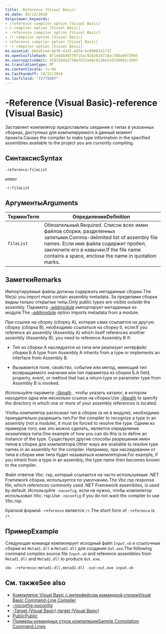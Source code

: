 ```yaml
---
title: -Reference (Visual Basic)
ms.date: 03/13/2018
helpviewer_keywords:
- /reference compiler option [Visual Basic]
- r compiler option [Visual Basic]
- -reference compiler option [Visual Basic]
- /r compiler option [Visual Basic]
- reference compiler option [Visual Basic]
- -r compiler option [Visual Basic]
ms.assetid: 66bdfced-bbf6-43d1-a554-bc0990315737
ms.openlocfilehash: 8f144dbd9376f15ac92e283472dac786a6972045
ms.sourcegitcommit: 559259da2738a7b33a46c0130e51d336091c2097
ms.translationtype: MT
ms.contentlocale: ru-RU
ms.lasthandoff: 10/22/2019
ms.locfileid: "72775607"
---
```

# <a name="-reference-visual-basic"></a><span data-ttu-id="2012c-102">-Reference (Visual Basic)</span><span class="sxs-lookup"><span data-stu-id="2012c-102">-reference (Visual Basic)</span></span>
<span data-ttu-id="2012c-103">Заставляет компилятор предоставлять сведения о типах в указанных сборках, доступных для компилируемого в данный момент проекта.</span><span class="sxs-lookup"><span data-stu-id="2012c-103">Causes the compiler to make type information in the specified assemblies available to the project you are currently compiling.</span></span>  
  
## <a name="syntax"></a><span data-ttu-id="2012c-104">Синтаксис</span><span class="sxs-lookup"><span data-stu-id="2012c-104">Syntax</span></span>  
  
```console  
-reference:fileList  
```

<span data-ttu-id="2012c-105">или</span><span class="sxs-lookup"><span data-stu-id="2012c-105">or</span></span>

```console
-r:fileList  
```  
  
## <a name="arguments"></a><span data-ttu-id="2012c-106">Аргументы</span><span class="sxs-lookup"><span data-stu-id="2012c-106">Arguments</span></span>  
  
|<span data-ttu-id="2012c-107">Термин</span><span class="sxs-lookup"><span data-stu-id="2012c-107">Term</span></span>|<span data-ttu-id="2012c-108">Определение</span><span class="sxs-lookup"><span data-stu-id="2012c-108">Definition</span></span>|  
|---|---|  
|`fileList`|<span data-ttu-id="2012c-109">Обязательный.</span><span class="sxs-lookup"><span data-stu-id="2012c-109">Required.</span></span> <span data-ttu-id="2012c-110">Список всех имен файлов сборки, разделенных запятыми.</span><span class="sxs-lookup"><span data-stu-id="2012c-110">Comma-delimited list of assembly file names.</span></span> <span data-ttu-id="2012c-111">Если имя файла содержит пробел, заключите его в кавычки.</span><span class="sxs-lookup"><span data-stu-id="2012c-111">If the file name contains a space, enclose the name in quotation marks.</span></span>|  
  
## <a name="remarks"></a><span data-ttu-id="2012c-112">Заметки</span><span class="sxs-lookup"><span data-stu-id="2012c-112">Remarks</span></span>  
 <span data-ttu-id="2012c-113">Импортируемые файлы должны содержать метаданные сборки.</span><span class="sxs-lookup"><span data-stu-id="2012c-113">The file(s) you import must contain assembly metadata.</span></span> <span data-ttu-id="2012c-114">За пределами сборки видны только открытые типы.</span><span class="sxs-lookup"><span data-stu-id="2012c-114">Only public types are visible outside the assembly.</span></span> <span data-ttu-id="2012c-115">Параметр [-addmodule](../../../visual-basic/reference/command-line-compiler/addmodule.md) импортирует метаданные из модуля.</span><span class="sxs-lookup"><span data-stu-id="2012c-115">The [-addmodule](../../../visual-basic/reference/command-line-compiler/addmodule.md) option imports metadata from a module.</span></span>  
  
 <span data-ttu-id="2012c-116">При ссылке на сборку (сборку A), которая сама ссылается на другую сборку (сборка B), необходимо ссылаться на сборку б, если:</span><span class="sxs-lookup"><span data-stu-id="2012c-116">If you reference an assembly (Assembly A) which itself references another assembly (Assembly B), you need to reference Assembly B if:</span></span>  
  
- <span data-ttu-id="2012c-117">Тип из сборки A наследуется из типа или реализует интерфейс сборки Б.</span><span class="sxs-lookup"><span data-stu-id="2012c-117">A type from Assembly A inherits from a type or implements an interface from Assembly B.</span></span>  
  
- <span data-ttu-id="2012c-118">Вызывается поле, свойство, событие или метод, имеющий тип возвращаемого значения или тип параметра из сборки Б.</span><span class="sxs-lookup"><span data-stu-id="2012c-118">A field, property, event, or method that has a return type or parameter type from Assembly B is invoked.</span></span>  
  
 <span data-ttu-id="2012c-119">Используйте параметр [-libpath](../../../visual-basic/reference/command-line-compiler/libpath.md) , чтобы указать каталог, в котором находится одна или несколько ссылок на сборки.</span><span class="sxs-lookup"><span data-stu-id="2012c-119">Use [-libpath](../../../visual-basic/reference/command-line-compiler/libpath.md) to specify the directory in which one or more of your assembly references is located.</span></span>  
  
 <span data-ttu-id="2012c-120">Чтобы компилятор распознал тип в сборке (а не в модуле), необходимо принудительно разрешить тип.</span><span class="sxs-lookup"><span data-stu-id="2012c-120">For the compiler to recognize a type in an assembly (not a module), it must be forced to resolve the type.</span></span> <span data-ttu-id="2012c-121">Одним из примеров того, как это можно сделать, является определение экземпляра типа.</span><span class="sxs-lookup"><span data-stu-id="2012c-121">One example of how you can do this is to define an instance of the type.</span></span> <span data-ttu-id="2012c-122">Существуют другие способы разрешения имен типов в сборке для компилятора.</span><span class="sxs-lookup"><span data-stu-id="2012c-122">Other ways are available to resolve type names in an assembly for the compiler.</span></span> <span data-ttu-id="2012c-123">Например, при наследовании от типа в сборке имя типа будет называться компилятором.</span><span class="sxs-lookup"><span data-stu-id="2012c-123">For example, if you inherit from a type in an assembly, the type name then becomes known to the compiler.</span></span>  
  
 <span data-ttu-id="2012c-124">Файл ответов Vbc. rsp, который ссылается на часто используемые .NET Framework сборки, используется по умолчанию.</span><span class="sxs-lookup"><span data-stu-id="2012c-124">The Vbc.rsp response file, which references commonly used .NET Framework assemblies, is used by default.</span></span> <span data-ttu-id="2012c-125">Используйте `-noconfig`, если не нужно, чтобы компилятор использовал Vbc. rsp.</span><span class="sxs-lookup"><span data-stu-id="2012c-125">Use `-noconfig` if you do not want the compiler to use Vbc.rsp.</span></span>  
  
 <span data-ttu-id="2012c-126">Краткой формой `-reference` является `/r`.</span><span class="sxs-lookup"><span data-stu-id="2012c-126">The short form of `-reference` is `/r`.</span></span>  
  
## <a name="example"></a><span data-ttu-id="2012c-127">Пример</span><span class="sxs-lookup"><span data-stu-id="2012c-127">Example</span></span>  
 <span data-ttu-id="2012c-128">Следующая команда компилирует исходный файл `Input.vb` и ссылочные сборки из `Metad1.dll` и `Metad2.dll` для создания `Out.exe`.</span><span class="sxs-lookup"><span data-stu-id="2012c-128">The following command compiles source file `Input.vb` and reference assemblies from `Metad1.dll` and `Metad2.dll` to produce `Out.exe`.</span></span>  
  
```console
vbc -reference:metad1.dll,metad2.dll -out:out.exe input.vb  
```  
  
## <a name="see-also"></a><span data-ttu-id="2012c-129">См. также</span><span class="sxs-lookup"><span data-stu-id="2012c-129">See also</span></span>

- [<span data-ttu-id="2012c-130">Компилятор Visual Basic с интерфейсом командной строки</span><span class="sxs-lookup"><span data-stu-id="2012c-130">Visual Basic Command-Line Compiler</span></span>](../../../visual-basic/reference/command-line-compiler/index.md)
- [<span data-ttu-id="2012c-131">-noconfig</span><span class="sxs-lookup"><span data-stu-id="2012c-131">-noconfig</span></span>](../../../visual-basic/reference/command-line-compiler/noconfig.md)
- [<span data-ttu-id="2012c-132">-Target (Visual Basic)</span><span class="sxs-lookup"><span data-stu-id="2012c-132">-target (Visual Basic)</span></span>](../../../visual-basic/reference/command-line-compiler/target.md)
- [<span data-ttu-id="2012c-133">Public</span><span class="sxs-lookup"><span data-stu-id="2012c-133">Public</span></span>](../../../visual-basic/language-reference/modifiers/public.md)
- [<span data-ttu-id="2012c-134">Примеры командных строк компиляции</span><span class="sxs-lookup"><span data-stu-id="2012c-134">Sample Compilation Command Lines</span></span>](../../../visual-basic/reference/command-line-compiler/sample-compilation-command-lines.md)

